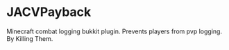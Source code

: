 JACVPayback
===========

Minecraft combat logging bukkit plugin. Prevents players from pvp logging. By Killing Them.
